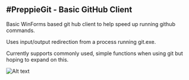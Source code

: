 #PreppieGit - Basic GitHub Client
-------------------------

Basic WinForms based git hub client to help speed up running github commands.

Uses input/output redirection from a process running git.exe.

Currently supports commonly used, simple functions when using git but hoping to expand on this.

![Alt text](https://raw.github.com/RedSpiderMkV/PreppieGit/tree/master/assets/mainWindow1.png "Main Window")

